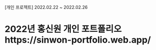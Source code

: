 [개인 프로젝트] 2022.02.22 ~ 2022.02.26

<h1>2022년 홍신원 개인 포트폴리오
  <span>https://sinwon-portfolio.web.app/</span></h1>
